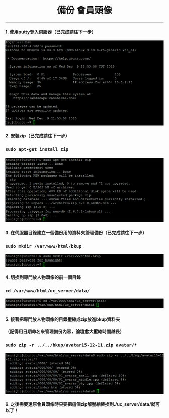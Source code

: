 # **<center>備份 會員頭像**

---

#### 1. 使用putty登入伺服器（已完成請往下一步）
![](../img/inst_part1/part1_4.png)

#### 2. 安裝zip（已完成請往下一步）
### ```sudo apt-get install zip```
![](../img/bkup_part2/part2_1.png)

#### 3. 在伺服器目錄建立一個備份用的資料夾管理備份（已完成請往下一步）
### ```sudo mkdir /var/www/html/bkup```
![](../img/bkup_part2/part2_2.png)

#### 4. 切換到專門放人物頭像的前一個目錄
### ```cd /var/www/html/uc_server/data/```
![](../img/bkup_part2/part2_3.png)

#### 5. 接著把專門放人物頭像的目錄壓縮成zip放進bkup資料夾
#### （記得用日期命名來管理備份內容，論壇愈大壓縮時間越長）
### ```sudo zip -r ../../bkup/avatar15-12-11.zip avatar/*```
![](../img/bkup_part2/part2_4.png)

#### 6. 之後需要還原會員頭像時只要把這個zip解壓縮替換到./uc_server/data/就可以了！